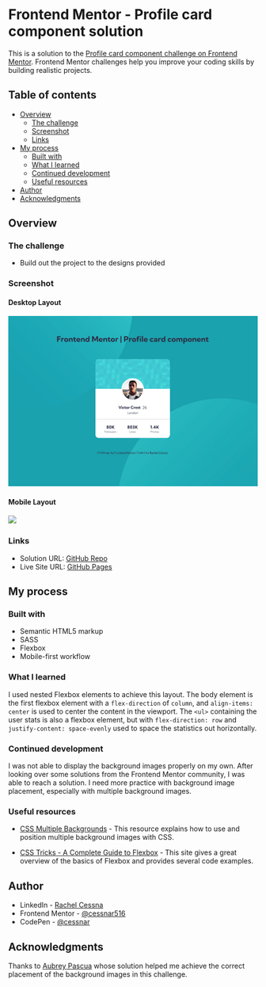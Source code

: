 # Frontend Mentor - Profile card component solution

This is a solution to the [Profile card component challenge on Frontend Mentor](https://www.frontendmentor.io/challenges/profile-card-component-cfArpWshJ). Frontend Mentor challenges help you improve your coding skills by building realistic projects. 

## Table of contents

- [Overview](#overview)
  - [The challenge](#the-challenge)
  - [Screenshot](#screenshot)
  - [Links](#links)
- [My process](#my-process)
  - [Built with](#built-with)
  - [What I learned](#what-i-learned)
  - [Continued development](#continued-development)
  - [Useful resources](#useful-resources)
- [Author](#author)
- [Acknowledgments](#acknowledgments)

## Overview

### The challenge

- Build out the project to the designs provided

### Screenshot

#### Desktop Layout

![](./images/screenshot-desktop.jpg)

#### Mobile Layout

![](.images/screenshot-mobile.jpg)

### Links

- Solution URL: [GitHub Repo](https://github.com/cessnar516/FM-profile-card-component)
- Live Site URL: [GitHub Pages](https://cessnar516.github.io/FM-profile-card-component/)

## My process

### Built with

- Semantic HTML5 markup
- SASS
- Flexbox
- Mobile-first workflow

### What I learned

I used nested Flexbox elements to achieve this layout. The body element is the first flexbox element with a `flex-direction` of `column`, and `align-items: center` is used to center the content in the viewport. The `<ul>` containing the user stats is also a flexbox element, but with `flex-direction: row` and `justify-content: space-evenly` used to space the statistics out horizontally. 

### Continued development

I was not able to display the background images properly on my own. After looking over some solutions from the Frontend Mentor community, I was able to reach a solution. I need more practice with background image placement, especially with multiple background images. 

### Useful resources

- [CSS Multiple Backgrounds](https://www.w3schools.com/css/css3_backgrounds.asp) - This resource explains how to use and position multiple background images with CSS. 

- [CSS Tricks - A Complete Guide to Flexbox](https://css-tricks.com/snippets/css/a-guide-to-flexbox/) - This site gives a great overview of the basics of Flexbox and provides several code examples. 

## Author

- LinkedIn - [Rachel Cessna](https://www.linkedin.com/in/rachelacessna/)
- Frontend Mentor - [@cessnar516](https://www.frontendmentor.io/profile/cessnar516)
- CodePen - [@cessnar](https://codepen.io/cessnar)

## Acknowledgments

Thanks to [Aubrey Pascua](https://www.frontendmentor.io/profile/obaryo) whose solution helped me achieve the correct placement of the background images in this challenge. 
